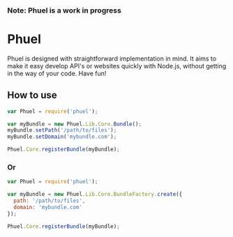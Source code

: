 ###  Note: Phuel is a work in progress

# Phuel
Phuel is designed with straightforward implementation in mind. It aims to
make it easy develop API's or websites quickly with Node.js, without getting
in the way of your code.  Have fun!

## How to use

```js
var Phuel = require('phuel');

var myBundle = new Phuel.Lib.Core.Bundle();
myBundle.setPath('/path/to/files');
myBundle.setDomain('mybundle.com');

Phuel.Core.registerBundle(myBundle);
```

### Or

```js
var Phuel = require('phuel');

var myBundle = new Phuel.Lib.Core.BundleFactory.create({
  path: '/path/to/files',
  domain: 'mybundle.com'
});

Phuel.Core.registerBundle(myBundle);
```
